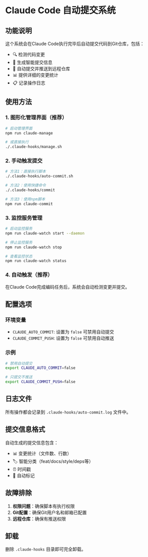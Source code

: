 # Claude Code 自动提交系统

## 功能说明

这个系统会在Claude Code执行完毕后自动提交代码到Git仓库，包括：

- 🔍 检测代码变更
- 📝 生成智能提交信息
- 🚀 自动提交并推送到远程仓库
- 📊 提供详细的变更统计
- 📋 记录操作日志

## 使用方法

### 1. 图形化管理界面（推荐）

```bash
# 启动管理界面
npm run claude-manage

# 或直接执行
./.claude-hooks/manage.sh
```

### 2. 手动触发提交

```bash
# 方法1：直接执行脚本
./.claude-hooks/auto-commit.sh

# 方法2：使用快捷命令
./.claude-hooks/commit

# 方法3：使用npm脚本
npm run claude-commit
```

### 3. 监控服务管理

```bash
# 启动监控服务
npm run claude-watch start --daemon

# 停止监控服务
npm run claude-watch stop

# 查看监控状态
npm run claude-watch status
```

### 4. 自动触发（推荐）

在Claude Code完成编码任务后，系统会自动检测变更并提交。

## 配置选项

### 环境变量

- `CLAUDE_AUTO_COMMIT`: 设置为 `false` 可禁用自动提交
- `CLAUDE_COMMIT_PUSH`: 设置为 `false` 可禁用自动推送

### 示例

```bash
# 禁用自动提交
export CLAUDE_AUTO_COMMIT=false

# 只提交不推送
export CLAUDE_COMMIT_PUSH=false
```

## 日志文件

所有操作都会记录到 `.claude-hooks/auto-commit.log` 文件中。

## 提交信息格式

自动生成的提交信息包含：

- 📊 变更统计（文件数、行数）
- 🏷️ 智能分类（feat/docs/style/deps等）
- ⏰ 时间戳
- 🤖 自动标记

## 故障排除

1. **权限问题**：确保脚本有执行权限
2. **Git配置**：确保Git用户名和邮箱已配置
3. **远程仓库**：确保有推送权限

## 卸载

删除 `.claude-hooks` 目录即可完全卸载。
